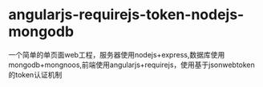 # angularjs-requirejs-token-nodejs-mongodb
一个简单的单页面web工程，服务器使用nodejs+express,数据库使用mongodb+mongnoos,前端使用angularjs+requirejs，使用基于jsonwebtoken的token认证机制
